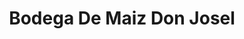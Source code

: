 ---
title: "Bodega De Maiz Don Josel"
url: /oaxaca-de-juarez/bodega-de-maiz-don-josel/
shop: comodidad
---